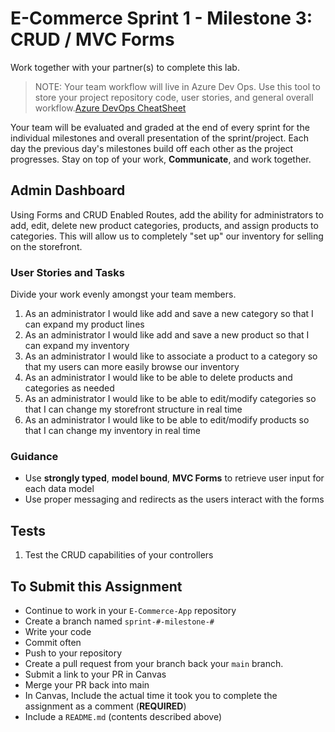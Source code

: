 # E-Commerce Sprint 1 - Milestone 3:  CRUD / MVC Forms

Work together with your partner(s) to complete this lab.

> NOTE: Your team workflow will live in Azure Dev Ops. Use this tool to store your project repository code, user stories, and general overall workflow.[Azure DevOps CheatSheet](https://codefellows.github.io/code-401-dotnet-guide/curriculum/projects/ecommerce/azure-devops-cheatsheet)

Your team will be evaluated and graded at the end of every sprint for the individual milestones and overall presentation of the sprint/project. Each day the previous day's milestones build off each other as the project progresses. Stay on top of your work, **Communicate**, and work together.

## Admin Dashboard

Using Forms and CRUD Enabled Routes, add the ability for administrators to add, edit, delete new product categories, products, and assign products to categories. This will allow us to completely "set up" our inventory for selling on the storefront.

### User Stories and Tasks

Divide your work evenly amongst your team members.

1. As an administrator I would like add and save a new category so that I can expand my product lines
1. As an administrator I would like add and save a new product so that I can expand my inventory
1. As an administrator I would like to associate a product to a category so that my users can more easily browse our inventory
1. As an administrator I would like to be able to delete products and categories as needed
1. As an administrator I would like to be able to edit/modify categories so that I can change my storefront structure in real time
1. As an administrator I would like to be able to edit/modify products so that I can change my inventory in real time

### Guidance

- Use **strongly typed**, **model bound**, **MVC Forms** to retrieve user input for each data model
- Use proper messaging and redirects as the users interact with the forms

## Tests

1. Test the CRUD capabilities of your controllers

## To Submit this Assignment

- Continue to work in your `E-Commerce-App` repository
- Create a branch named `sprint-#-milestone-#`
- Write your code
- Commit often
- Push to your repository
- Create a pull request from your branch back your `main` branch.
- Submit a link to your PR in Canvas
- Merge your PR back into main
- In Canvas, Include the actual time it took you to complete the assignment as a comment (**REQUIRED**)
- Include a `README.md` (contents described above)
